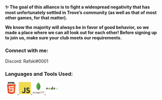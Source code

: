 <h4 align="left">✨ The goal of this alliance is to fight a widespread negativity that has most unfortunately settled in Trove’s community (as well as that of most other games, for that matter).

We know the majority will always be in favor of good behavior, so we made a place where we can all look out for each other! Before signing up to join us, make sure your club meets our requirements.
</h4>

<h3 align="left">Connect with me:</h3>
<p align="left">Discord: Rafski#0001
</p>

<h3 align="left">Languages and Tools Used:</h3>
<p align="left"> <a href="https://www.w3.org/html/" target="_blank" rel="noreferrer"> <img src="https://raw.githubusercontent.com/devicons/devicon/master/icons/html5/html5-original-wordmark.svg" alt="html5" width="40" height="40"/> </a> <a href="https://developer.mozilla.org/en-US/docs/Web/JavaScript" target="_blank" rel="noreferrer"> <img src="https://raw.githubusercontent.com/devicons/devicon/master/icons/javascript/javascript-original.svg" alt="javascript" width="40" height="40"/> </a> <a href="https://www.mongodb.com/" target="_blank" rel="noreferrer"> <img src="https://raw.githubusercontent.com/devicons/devicon/master/icons/mongodb/mongodb-original-wordmark.svg" alt="mongodb" width="40" height="40"/> </a> <a href="https://nodejs.org" target="_blank" rel="noreferrer"> <img src="https://raw.githubusercontent.com/devicons/devicon/master/icons/nodejs/nodejs-original-wordmark.svg" alt="nodejs" width="40" height="40"/> </a> </p>

